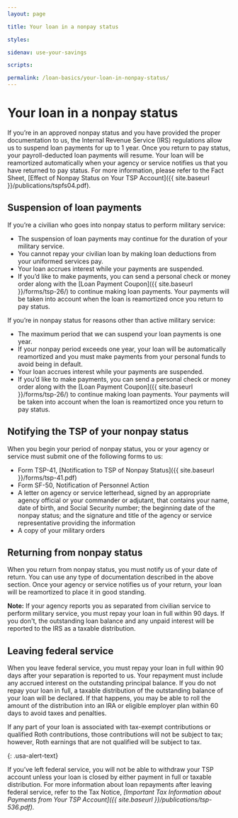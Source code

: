 ```yaml
---
layout: page

title: Your loan in a nonpay status

styles:

sidenav: use-your-savings

scripts:

permalink: /loan-basics/your-loan-in-nonpay-status/
---
```


# Your loan in a nonpay status

<p markdown="1">If you’re in an approved <span data-term="Nonpay Status" class="js-glossary-toggle term term-end">nonpay status</span> and you have provided the proper documentation to us, the Internal Revenue Service (IRS) regulations allow us to suspend loan payments for up to 1 year.  Once you return to <span data-term="Pay Status" class="js-glossary-toggle term term-end">pay status</span>, your payroll-deducted loan payments will resume. Your loan will be reamortized automatically when your agency or service notifies us that you have returned to pay status. For more information, please refer to the Fact Sheet, [Effect of Nonpay Status on Your TSP Account]({{ site.baseurl }}/publications/tspfs04.pdf).</p>

## Suspension of loan payments
If you’re a civilian who goes into nonpay status to perform military service:
+ The suspension of loan payments may continue for the duration of your military service.
+ You cannot repay your civilian loan by making loan deductions from your uniformed services pay.
+ Your loan accrues interest while your payments are suspended.
+ If you’d like to make payments, you can send a personal check or money order along with the [Loan Payment Coupon]({{ site.baseurl }}/forms/tsp-26/) to continue making loan payments. Your payments will be taken into account when the loan is reamortized once you return to pay status.

If you’re in nonpay status for reasons other than active military service:
+ The maximum period that we can suspend your loan payments is one year.
+ If your nonpay period exceeds one year, your loan will be automatically reamortized and you must make payments from your personal funds to avoid being in default.
+ Your loan accrues interest while your payments are suspended.
+ If you’d like to make payments, you can send a personal check or money order along with the [Loan Payment Coupon]({{ site.baseurl }}/forms/tsp-26/) to continue making loan payments. Your payments will be taken into account when the loan is reamortized once you return to pay status.

## Notifying the TSP of your nonpay status
When you begin your period of nonpay status, you or your agency or service must submit one of the following forms to us:
+ Form TSP-41, [Notification to TSP of Nonpay Status]({{ site.baseurl }}/forms/tsp-41.pdf)
+ Form SF-50, Notification of Personnel Action
+ A letter on agency or service letterhead, signed by an appropriate agency official or your commander or adjutant, that contains your name, date of birth, and Social Security number; the beginning date of the nonpay status; and the signature and title of the agency or service representative providing the information
+ A copy of your military orders

## Returning from nonpay status
When you return from nonpay status, you must notify us of your date of return. You can use any type of documentation described in the above section. Once your agency or service notifies us of your return, your loan will be reamortized to place it in good standing.

**Note:** If your agency reports you as separated from civilian service to perform military service, you must repay your loan in full within 90 days. If you don't, the outstanding loan balance and any unpaid interest will be reported to the IRS as a taxable distribution.

## Leaving federal service
When you leave federal service, you must repay your loan in full within 90 days after your separation is reported to us. Your repayment must include any accrued interest on the outstanding principal balance.
If you do not repay your loan in full, a taxable distribution of the outstanding balance of your loan will be declared. If that happens, you may be able to roll the amount of the distribution into an IRA or eligible employer plan within 60 days to avoid taxes and penalties.
<div class="usa-alert usa-alert-info">
<div class="usa-alert-body" markdown="1">
If any part of your loan is associated with tax-exempt contributions or qualified Roth contributions, those contributions will not be subject to tax; however, Roth earnings that are not qualified will be subject to tax.

{: .usa-alert-text}
</div>
</div>

If you’ve left federal service, you will not be able to withdraw your TSP account unless your loan is closed by either payment in full or taxable distribution.
For more information about loan repayments after leaving federal service, refer to the Tax Notice, *[Important Tax Information about Payments from Your TSP Account]({{ site.baseurl }}/publications/tsp-536.pdf).*
